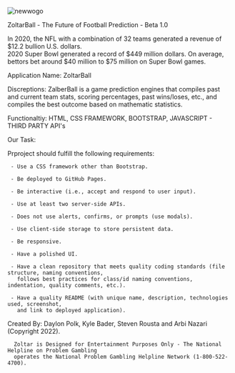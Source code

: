 ![newwogo](https://user-images.githubusercontent.com/95839411/152275187-1316f894-0c3d-48bb-a72b-f7977605fd30.png)

ZoltarBall  - The Future of Football Prediction - Beta 1.0


In 2020, the NFL with a combination of 32 teams generated a revenue of $12.2 bullion U.S. dollars.  
2020 Super Bowl generated a record of $449 million dollars. On average, bettors bet around 
$40 million to $75 million on Super Bowl games.

Application Name: ZoltarBall

Discreptions: ZalberBall is a game prediction engines that compiles past and current team stats, scoring 
percentages, past wins/loses, etc., and compiles the best outcome based on mathematic statistics.  

Functionaltiy: HTML, CSS FRAMEWORK, BOOTSTRAP, JAVASCRIPT - THIRD PARTY API's 


Our Task:

Prproject should fulfill the following requirements:

     - Use a CSS framework other than Bootstrap.

     - Be deployed to GitHub Pages.

     - Be interactive (i.e., accept and respond to user input).

     - Use at least two server-side APIs.

     - Does not use alerts, confirms, or prompts (use modals).

     - Use client-side storage to store persistent data.

     - Be responsive.

     - Have a polished UI.

     - Have a clean repository that meets quality coding standards (file structure, naming conventions, 
       follows best practices for class/id naming conventions, indentation, quality comments, etc.).

     - Have a quality README (with unique name, description, technologies used, screenshot, 
       and link to deployed application).


Created By: Daylon Polk, Kyle Bader, Steven Rousta and Arbi Nazari (Copyright 2022).

      Zoltar is Designed for Entertainment Purposes Only - The National Helpline on Problem Gambling 
      operates the National Problem Gambling Helpline Network (1-800-522-4700).
